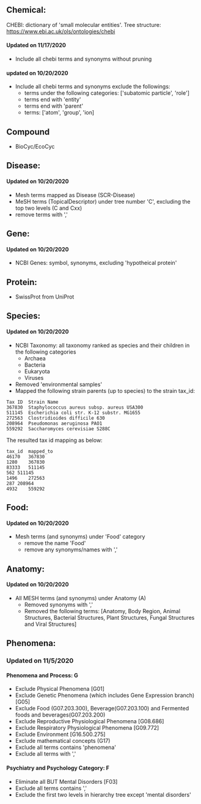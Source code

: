 ## Chemical:

CHEBI: dictionary of 'small molecular entities'. Tree structure: https://www.ebi.ac.uk/ols/ontologies/chebi

#### Updated on 11/17/2020

-   Include all chebi terms and synonyms without pruning

#### updated on 10/20/2020

-   Include all chebi terms and synonyms exclude the followings:
    -   terms under the following categories: ['subatomic particle', 'role']
    -   terms end with 'entity'
    -   terms end with 'parent'
    -   terms: ['atom', 'group', 'ion]

## Compound

-   BioCyc/EcoCyc

## Disease:

#### Updated on 10/20/2020

-   Mesh terms mapped as Disease (SCR-Disease)
-   MeSH terms (TopicalDescriptor) under tree number 'C', excluding the top two levels (C and Cxx)
-   remove terms with ','

## Gene:

#### Updated on 10/20/2020

-   NCBI Genes: symbol, synonyms, excluding 'hypotheical protein'

## Protein:

-   SwissProt from UniProt

## Species:

#### Updated on 10/20/2020

-   NCBI Taxonomy: all taxonomy ranked as species and their children in the following categories
    -   Archaea
    -   Bacteria
    -   Eukaryota
    -   Viruses
-   Removed 'environmental samples'
-   Mapped the following strain parents (up to species) to the strain tax_id:

```
Tax ID	Strain Name
367830	Staphylococcus aureus subsp. aureus USA300
511145	Escherichia coli str. K-12 substr. MG1655
272563	Clostridioides difficile 630
208964	Pseudomonas aeruginosa PAO1
559292	Saccharomyces cerevisiae S288C
```

The resulted tax id mapping as below:

```
tax_id  mapped_to
46170	367830
1280	367830
83333	511145
562	511145
1496	272563
287	208964
4932	559292
```

## Food:

#### Updated on 10/20/2020

-   Mesh terms (and synonyms) under 'Food' category
    -   remove the name 'Food'
    -   remove any synonyms/names with ','

## Anatomy:

#### Updated on 10/20/2020

-   All MESH terms (and synonyms) under Anatomy (A)
    -   Removed synonyms with ','
    -   Removed the following terms: [Anatomy, Body Region, Animal Structures, Bacterial Structures, Plant Structures, Fungal Structures and Viral Structures]

## Phenomena:

### Updated on 11/5/2020

#### Phenomena and Process: G

-   Exclude Physical Phenomena [G01]
-   Exclude Genetic Phenomena (which includes Gene Expression branch) [G05]
-   Exclude Food (G07.203.300), Beverage(G07.203.100) and Fermented foods and beverages(G07.203.200)
-   Exclude Reproductive Physiological Phenomena [G08.686]
-   Exclude Respiratory Physiological Phenomena [G09.772]
-   Exclude Environment [G16.500.275]
-   Exclude mathematical concepts (G17)
-   Exclude all terms contains 'phenomena'
-   Exclude all terms with ','

#### Psychiatry and Psychology Category: F

-   Eliminate all BUT Mental Disorders [F03]
-   Exclude all terms contains ','
-   Exclude the first two levels in hierarchy tree except 'mental disorders'

